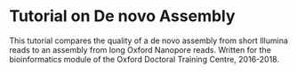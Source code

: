 # Tutorial on De novo Assembly 
This tutorial compares the quality of a de novo assembly from short Illumina reads to an assembly from long Oxford Nanopore reads.
Written for the bioinformatics module of the Oxford Doctoral Training Centre, 2016-2018.
